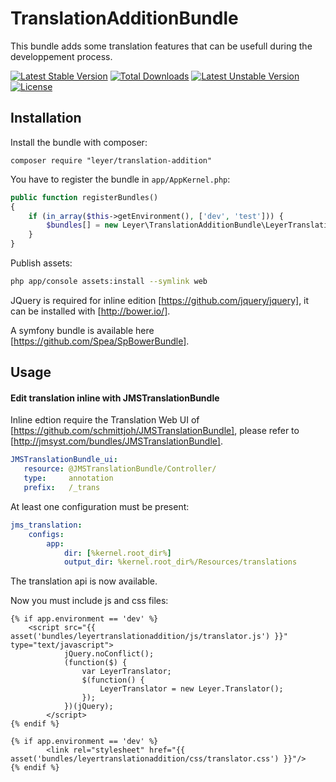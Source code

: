 TranslationAdditionBundle
=========================

This bundle adds some translation features that can be usefull during the developpement process.

[![Latest Stable Version](https://poser.pugx.org/leyer/translation-addition/v/stable.svg)](https://packagist.org/packages/leyer/translation-addition) [![Total Downloads](https://poser.pugx.org/leyer/translation-addition/downloads.svg)](https://packagist.org/packages/leyer/translation-addition) [![Latest Unstable Version](https://poser.pugx.org/leyer/translation-addition/v/unstable.svg)](https://packagist.org/packages/leyer/translation-addition) [![License](https://poser.pugx.org/leyer/translation-addition/license.svg)](https://packagist.org/packages/leyer/translation-addition)


Installation
------------

Install the bundle with composer:

    composer require "leyer/translation-addition"

You have to register the  bundle in `app/AppKernel.php`:

``` php
public function registerBundles()
{
    if (in_array($this->getEnvironment(), ['dev', 'test'])) {
        $bundles[] = new Leyer\TranslationAdditionBundle\LeyerTranslationAdditionBundle();
    }
}
```

Publish assets:

``` bash
php app/console assets:install --symlink web
```
    
JQuery is required for inline edition [https://github.com/jquery/jquery], it can be installed with [http://bower.io/].

A symfony bundle is available here [https://github.com/Spea/SpBowerBundle].
    
Usage
------------
#### Edit translation inline with JMSTranslationBundle

Inline edtion require the Translation Web UI of [https://github.com/schmittjoh/JMSTranslationBundle], please refer to [http://jmsyst.com/bundles/JMSTranslationBundle].

``` yaml
JMSTranslationBundle_ui:
   resource: @JMSTranslationBundle/Controller/
   type:     annotation
   prefix:   /_trans
```

At least one configuration must be present:

``` yaml
jms_translation:
    configs:
        app:
            dir: [%kernel.root_dir%]
            output_dir: %kernel.root_dir%/Resources/translations
```

The translation api is now available.

Now you must include js and css files:

``` twig
{% if app.environment == 'dev' %}
    <script src="{{ asset('bundles/leyertranslationaddition/js/translator.js') }}" type="text/javascript">
            jQuery.noConflict();
            (function($) {
                var LeyerTranslator;
                $(function() {
                    LeyerTranslator = new Leyer.Translator();
                });
            })(jQuery);
        </script>
{% endif %}
```

``` twig
{% if app.environment == 'dev' %}
        <link rel="stylesheet" href="{{ asset('bundles/leyertranslationaddition/css/translator.css') }}"/>
{% endif %}
```
